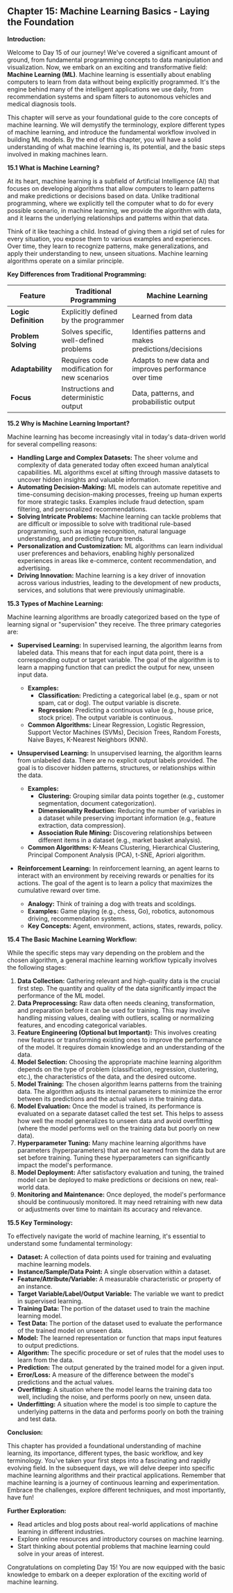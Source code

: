 ## Chapter 15: Machine Learning Basics - Laying the Foundation

**Introduction:**

Welcome to Day 15 of our journey! We've covered a significant amount of ground, from fundamental programming concepts to data manipulation and visualization. Now, we embark on an exciting and transformative field: **Machine Learning (ML)**. Machine learning is essentially about enabling computers to learn from data without being explicitly programmed. It's the engine behind many of the intelligent applications we use daily, from recommendation systems and spam filters to autonomous vehicles and medical diagnosis tools.

This chapter will serve as your foundational guide to the core concepts of machine learning. We will demystify the terminology, explore different types of machine learning, and introduce the fundamental workflow involved in building ML models. By the end of this chapter, you will have a solid understanding of what machine learning is, its potential, and the basic steps involved in making machines learn.

**15.1 What is Machine Learning?**

At its heart, machine learning is a subfield of Artificial Intelligence (AI) that focuses on developing algorithms that allow computers to learn patterns and make predictions or decisions based on data. Unlike traditional programming, where we explicitly tell the computer what to do for every possible scenario, in machine learning, we provide the algorithm with data, and it learns the underlying relationships and patterns within that data.

Think of it like teaching a child. Instead of giving them a rigid set of rules for every situation, you expose them to various examples and experiences. Over time, they learn to recognize patterns, make generalizations, and apply their understanding to new, unseen situations. Machine learning algorithms operate on a similar principle.

**Key Differences from Traditional Programming:**

| Feature             | Traditional Programming                      | Machine Learning                               |
|----------------------|----------------------------------------------|-----------------------------------------------|
| **Logic Definition** | Explicitly defined by the programmer        | Learned from data                             |
| **Problem Solving** | Solves specific, well-defined problems      | Identifies patterns and makes predictions/decisions |
| **Adaptability** | Requires code modification for new scenarios | Adapts to new data and improves performance over time |
| **Focus** | Instructions and deterministic output       | Data, patterns, and probabilistic output      |

**15.2 Why is Machine Learning Important?**

Machine learning has become increasingly vital in today's data-driven world for several compelling reasons:

* **Handling Large and Complex Datasets:** The sheer volume and complexity of data generated today often exceed human analytical capabilities. ML algorithms excel at sifting through massive datasets to uncover hidden insights and valuable information.
* **Automating Decision-Making:** ML models can automate repetitive and time-consuming decision-making processes, freeing up human experts for more strategic tasks. Examples include fraud detection, spam filtering, and personalized recommendations.
* **Solving Intricate Problems:** Machine learning can tackle problems that are difficult or impossible to solve with traditional rule-based programming, such as image recognition, natural language understanding, and predicting future trends.
* **Personalization and Customization:** ML algorithms can learn individual user preferences and behaviors, enabling highly personalized experiences in areas like e-commerce, content recommendation, and advertising.
* **Driving Innovation:** Machine learning is a key driver of innovation across various industries, leading to the development of new products, services, and solutions that were previously unimaginable.

**15.3 Types of Machine Learning:**

Machine learning algorithms are broadly categorized based on the type of learning signal or "supervision" they receive. The three primary categories are:

* **Supervised Learning:** In supervised learning, the algorithm learns from labeled data. This means that for each input data point, there is a corresponding output or target variable. The goal of the algorithm is to learn a mapping function that can predict the output for new, unseen input data.

    * **Examples:**
        * **Classification:** Predicting a categorical label (e.g., spam or not spam, cat or dog). The output variable is discrete.
        * **Regression:** Predicting a continuous value (e.g., house price, stock price). The output variable is continuous.
    * **Common Algorithms:** Linear Regression, Logistic Regression, Support Vector Machines (SVMs), Decision Trees, Random Forests, Naive Bayes, K-Nearest Neighbors (KNN).

* **Unsupervised Learning:** In unsupervised learning, the algorithm learns from unlabeled data. There are no explicit output labels provided. The goal is to discover hidden patterns, structures, or relationships within the data.

    * **Examples:**
        * **Clustering:** Grouping similar data points together (e.g., customer segmentation, document categorization).
        * **Dimensionality Reduction:** Reducing the number of variables in a dataset while preserving important information (e.g., feature extraction, data compression).
        * **Association Rule Mining:** Discovering relationships between different items in a dataset (e.g., market basket analysis).
    * **Common Algorithms:** K-Means Clustering, Hierarchical Clustering, Principal Component Analysis (PCA), t-SNE, Apriori algorithm.

* **Reinforcement Learning:** In reinforcement learning, an agent learns to interact with an environment by receiving rewards or penalties for its actions. The goal of the agent is to learn a policy that maximizes the cumulative reward over time.

    * **Analogy:** Think of training a dog with treats and scoldings.
    * **Examples:** Game playing (e.g., chess, Go), robotics, autonomous driving, recommendation systems.
    * **Key Concepts:** Agent, environment, actions, states, rewards, policy.

**15.4 The Basic Machine Learning Workflow:**

While the specific steps may vary depending on the problem and the chosen algorithm, a general machine learning workflow typically involves the following stages:

1.  **Data Collection:** Gathering relevant and high-quality data is the crucial first step. The quantity and quality of the data significantly impact the performance of the ML model.
2.  **Data Preprocessing:** Raw data often needs cleaning, transformation, and preparation before it can be used for training. This may involve handling missing values, dealing with outliers, scaling or normalizing features, and encoding categorical variables.
3.  **Feature Engineering (Optional but Important):** This involves creating new features or transforming existing ones to improve the performance of the model. It requires domain knowledge and an understanding of the data.
4.  **Model Selection:** Choosing the appropriate machine learning algorithm depends on the type of problem (classification, regression, clustering, etc.), the characteristics of the data, and the desired outcome.
5.  **Model Training:** The chosen algorithm learns patterns from the training data. The algorithm adjusts its internal parameters to minimize the error between its predictions and the actual values in the training data.
6.  **Model Evaluation:** Once the model is trained, its performance is evaluated on a separate dataset called the test set. This helps to assess how well the model generalizes to unseen data and avoid overfitting (where the model performs well on the training data but poorly on new data).
7.  **Hyperparameter Tuning:** Many machine learning algorithms have parameters (hyperparameters) that are not learned from the data but are set before training. Tuning these hyperparameters can significantly impact the model's performance.
8.  **Model Deployment:** After satisfactory evaluation and tuning, the trained model can be deployed to make predictions or decisions on new, real-world data.
9.  **Monitoring and Maintenance:** Once deployed, the model's performance should be continuously monitored. It may need retraining with new data or adjustments over time to maintain its accuracy and relevance.

**15.5 Key Terminology:**

To effectively navigate the world of machine learning, it's essential to understand some fundamental terminology:

* **Dataset:** A collection of data points used for training and evaluating machine learning models.
* **Instance/Sample/Data Point:** A single observation within a dataset.
* **Feature/Attribute/Variable:** A measurable characteristic or property of an instance.
* **Target Variable/Label/Output Variable:** The variable we want to predict in supervised learning.
* **Training Data:** The portion of the dataset used to train the machine learning model.
* **Test Data:** The portion of the dataset used to evaluate the performance of the trained model on unseen data.
* **Model:** The learned representation or function that maps input features to output predictions.
* **Algorithm:** The specific procedure or set of rules that the model uses to learn from the data.
* **Prediction:** The output generated by the trained model for a given input.
* **Error/Loss:** A measure of the difference between the model's predictions and the actual values.
* **Overfitting:** A situation where the model learns the training data too well, including the noise, and performs poorly on new, unseen data.
* **Underfitting:** A situation where the model is too simple to capture the underlying patterns in the data and performs poorly on both the training and test data.

**Conclusion:**

This chapter has provided a foundational understanding of machine learning, its importance, different types, the basic workflow, and key terminology. You've taken your first steps into a fascinating and rapidly evolving field. In the subsequent days, we will delve deeper into specific machine learning algorithms and their practical applications. Remember that machine learning is a journey of continuous learning and experimentation. Embrace the challenges, explore different techniques, and most importantly, have fun!

**Further Exploration:**

* Read articles and blog posts about real-world applications of machine learning in different industries.
* Explore online resources and introductory courses on machine learning.
* Start thinking about potential problems that machine learning could solve in your areas of interest.

Congratulations on completing Day 15! You are now equipped with the basic knowledge to embark on a deeper exploration of the exciting world of machine learning.